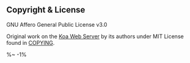 <!-- ## TODO

- [ ] Add a new item to the todo list. -->

## Copyright & License

GNU Affero General Public License v3.0

Original work on the [Koa Web Server](https://github.com/koajs/koa) by its authors under MIT License found in [COPYING](COPYING).

<idio-footer />

%~ -1%